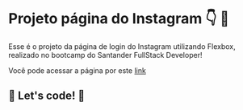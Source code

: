 # Projeto página do Instagram 👇 📱

Esse é o projeto da página de login do Instagram utilizando Flexbox, realizado no bootcamp do Santander FullStack Developer! 

Você pode acessar a página por este [link](https://brunomedve.github.io/pagina-instagram/)

## 🚀 Let's code! 🚀
